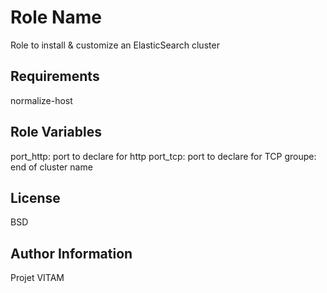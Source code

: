 Role Name
=========

Role to install & customize an ElasticSearch cluster

Requirements
------------

normalize-host

Role Variables
--------------

port_http: port to declare for http
port_tcp: port to declare for TCP
groupe: end of cluster name

License
-------

BSD

Author Information
------------------

Projet VITAM
